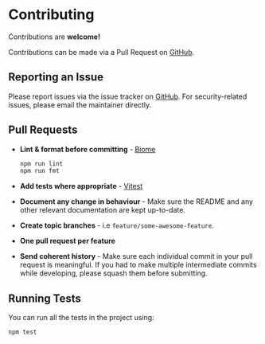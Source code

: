 # Contributing

Contributions are **welcome!**

Contributions can be made via a Pull Request on [GitHub](https://github.com/playlist-pipeline/).

## Reporting an Issue

Please report issues via the issue tracker on [GitHub](https://github.com/playlist-pipeline/). For security-related issues, please email the maintainer directly.

## Pull Requests

- **Lint & format before committing** - [Biome](https://biomejs.dev/)
  ```sh
  npm run lint
  npm run fmt
  ```

- **Add tests where appropriate** - [Vitest](https://vitest.dev/)

- **Document any change in behaviour** - Make sure the README and any other relevant documentation are kept up-to-date.

- **Create topic branches** - i.e `feature/some-awesome-feature`.

- **One pull request per feature**

- **Send coherent history** - Make sure each individual commit in your pull request is meaningful. If you had to make multiple intermediate commits while developing, please squash them before submitting.

## Running Tests

You can run all the tests in the project using:

```bash
npm test
```
